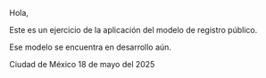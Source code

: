 Hola,

Este es un ejercicio de la aplicación del modelo de registro público.

Ese modelo se encuentra en desarrollo aún.


Ciudad de México 18 de mayo del 2025
